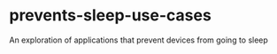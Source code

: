 prevents-sleep-use-cases
========================

An exploration of applications that prevent devices from going to sleep
